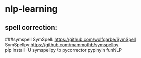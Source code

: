 # nlp-learning
## spell correction: 
###symspell
SymSpell: https://github.com/wolfgarbe/SymSpell 
SymSpellpy:https://github.com/mammothb/symspellpy  
pip install -U symspellpy \b
pycorrector
pypinyin
funNLP


